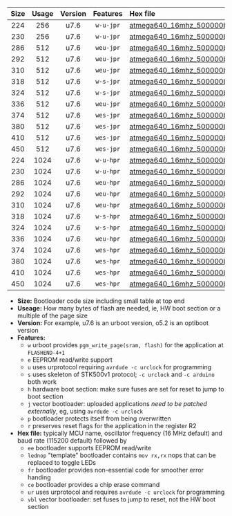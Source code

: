 |Size|Usage|Version|Features|Hex file|
|:-:|:-:|:-:|:-:|:--|
|224|256|u7.6|`w-u-jpr`|[atmega640_16mhz_500000bps_ur_vbl.hex](https://raw.githubusercontent.com/stefanrueger/urboot/main//atmega640_16mhz_500000bps_ur_vbl.hex)|
|230|256|u7.6|`w-u-jpr`|[atmega640_16mhz_500000bps_lednop_ur_vbl.hex](https://raw.githubusercontent.com/stefanrueger/urboot/main//atmega640_16mhz_500000bps_lednop_ur_vbl.hex)|
|286|512|u7.6|`weu-jpr`|[atmega640_16mhz_500000bps_ee_ur_vbl.hex](https://raw.githubusercontent.com/stefanrueger/urboot/main//atmega640_16mhz_500000bps_ee_ur_vbl.hex)|
|292|512|u7.6|`weu-jpr`|[atmega640_16mhz_500000bps_ee_lednop_ur_vbl.hex](https://raw.githubusercontent.com/stefanrueger/urboot/main//atmega640_16mhz_500000bps_ee_lednop_ur_vbl.hex)|
|310|512|u7.6|`weu-jpr`|[atmega640_16mhz_500000bps_ee_lednop_fr_ur_vbl.hex](https://raw.githubusercontent.com/stefanrueger/urboot/main//atmega640_16mhz_500000bps_ee_lednop_fr_ur_vbl.hex)|
|318|512|u7.6|`w-s-jpr`|[atmega640_16mhz_500000bps_vbl.hex](https://raw.githubusercontent.com/stefanrueger/urboot/main//atmega640_16mhz_500000bps_vbl.hex)|
|324|512|u7.6|`w-s-jpr`|[atmega640_16mhz_500000bps_lednop_vbl.hex](https://raw.githubusercontent.com/stefanrueger/urboot/main//atmega640_16mhz_500000bps_lednop_vbl.hex)|
|336|512|u7.6|`weu-jpr`|[atmega640_16mhz_500000bps_ee_lednop_fr_ce_ur_vbl.hex](https://raw.githubusercontent.com/stefanrueger/urboot/main//atmega640_16mhz_500000bps_ee_lednop_fr_ce_ur_vbl.hex)|
|374|512|u7.6|`wes-jpr`|[atmega640_16mhz_500000bps_ee_vbl.hex](https://raw.githubusercontent.com/stefanrueger/urboot/main//atmega640_16mhz_500000bps_ee_vbl.hex)|
|380|512|u7.6|`wes-jpr`|[atmega640_16mhz_500000bps_ee_lednop_vbl.hex](https://raw.githubusercontent.com/stefanrueger/urboot/main//atmega640_16mhz_500000bps_ee_lednop_vbl.hex)|
|410|512|u7.6|`wes-jpr`|[atmega640_16mhz_500000bps_ee_lednop_fr_vbl.hex](https://raw.githubusercontent.com/stefanrueger/urboot/main//atmega640_16mhz_500000bps_ee_lednop_fr_vbl.hex)|
|450|512|u7.6|`wes-jpr`|[atmega640_16mhz_500000bps_ee_lednop_fr_ce_vbl.hex](https://raw.githubusercontent.com/stefanrueger/urboot/main//atmega640_16mhz_500000bps_ee_lednop_fr_ce_vbl.hex)|
|224|1024|u7.6|`w-u-hpr`|[atmega640_16mhz_500000bps_ur.hex](https://raw.githubusercontent.com/stefanrueger/urboot/main//atmega640_16mhz_500000bps_ur.hex)|
|230|1024|u7.6|`w-u-hpr`|[atmega640_16mhz_500000bps_lednop_ur.hex](https://raw.githubusercontent.com/stefanrueger/urboot/main//atmega640_16mhz_500000bps_lednop_ur.hex)|
|286|1024|u7.6|`weu-hpr`|[atmega640_16mhz_500000bps_ee_ur.hex](https://raw.githubusercontent.com/stefanrueger/urboot/main//atmega640_16mhz_500000bps_ee_ur.hex)|
|292|1024|u7.6|`weu-hpr`|[atmega640_16mhz_500000bps_ee_lednop_ur.hex](https://raw.githubusercontent.com/stefanrueger/urboot/main//atmega640_16mhz_500000bps_ee_lednop_ur.hex)|
|310|1024|u7.6|`weu-hpr`|[atmega640_16mhz_500000bps_ee_lednop_fr_ur.hex](https://raw.githubusercontent.com/stefanrueger/urboot/main//atmega640_16mhz_500000bps_ee_lednop_fr_ur.hex)|
|318|1024|u7.6|`w-s-hpr`|[atmega640_16mhz_500000bps.hex](https://raw.githubusercontent.com/stefanrueger/urboot/main//atmega640_16mhz_500000bps.hex)|
|324|1024|u7.6|`w-s-hpr`|[atmega640_16mhz_500000bps_lednop.hex](https://raw.githubusercontent.com/stefanrueger/urboot/main//atmega640_16mhz_500000bps_lednop.hex)|
|336|1024|u7.6|`weu-hpr`|[atmega640_16mhz_500000bps_ee_lednop_fr_ce_ur.hex](https://raw.githubusercontent.com/stefanrueger/urboot/main//atmega640_16mhz_500000bps_ee_lednop_fr_ce_ur.hex)|
|374|1024|u7.6|`wes-hpr`|[atmega640_16mhz_500000bps_ee.hex](https://raw.githubusercontent.com/stefanrueger/urboot/main//atmega640_16mhz_500000bps_ee.hex)|
|380|1024|u7.6|`wes-hpr`|[atmega640_16mhz_500000bps_ee_lednop.hex](https://raw.githubusercontent.com/stefanrueger/urboot/main//atmega640_16mhz_500000bps_ee_lednop.hex)|
|410|1024|u7.6|`wes-hpr`|[atmega640_16mhz_500000bps_ee_lednop_fr.hex](https://raw.githubusercontent.com/stefanrueger/urboot/main//atmega640_16mhz_500000bps_ee_lednop_fr.hex)|
|450|1024|u7.6|`wes-hpr`|[atmega640_16mhz_500000bps_ee_lednop_fr_ce.hex](https://raw.githubusercontent.com/stefanrueger/urboot/main//atmega640_16mhz_500000bps_ee_lednop_fr_ce.hex)|

- **Size:** Bootloader code size including small table at top end
- **Useage:** How many bytes of flash are needed, ie, HW boot section or a multiple of the page size
- **Version:** For example, u7.6 is an urboot version, o5.2 is an optiboot version
- **Features:**
  + `w` urboot provides `pgm_write_page(sram, flash)` for the application at `FLASHEND-4+1`
  + `e` EEPROM read/write support
  + `u` uses urprotocol requiring `avrdude -c urclock` for programming
  + `s` uses skeleton of STK500v1 protocol; `-c urclock` and `-c arduino` both work
  + `h` hardware boot section: make sure fuses are set for reset to jump to boot section
  + `j` vector bootloader: uploaded applications *need to be patched externally*, eg, using `avrdude -c urclock`
  + `p` bootloader protects itself from being overwritten
  + `r` preserves reset flags for the application in the register R2
- **Hex file:** typically MCU name, oscillator frequency (16 MHz default) and baud rate (115200 default) followed by
  + `ee` bootloader supports EEPROM read/write
  + `lednop` "template" bootloader contains `mov rx,rx` nops that can be replaced to toggle LEDs
  + `fr` bootloader provides non-essential code for smoother error handing
  + `ce` bootloader provides a chip erase command
  + `ur` uses urprotocol and requires `avrdude -c urclock` for programming
  + `vbl` vector bootloader: set fuses to jump to reset, not the HW boot section
